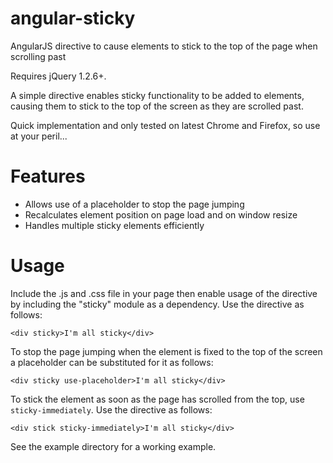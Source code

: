 angular-sticky
==============

AngularJS directive to cause elements to stick to the top of the page when scrolling past

Requires jQuery 1.2.6+.

A simple directive enables sticky functionality to be added to elements, causing them to stick to the top of
the screen as they are scrolled past.

Quick implementation and only tested on latest Chrome and Firefox, so use at your peril...

# Features

  * Allows use of a placeholder to stop the page jumping
  * Recalculates element position on page load and on window resize
  * Handles multiple sticky elements efficiently

# Usage

Include the .js and .css file in your page then enable usage of the directive by including the "sticky" module
as a dependency. Use the directive as follows:

    <div sticky>I'm all sticky</div>

To stop the page jumping when the element is fixed to the top of the screen a placeholder can be substituted
for it as follows:

    <div sticky use-placeholder>I'm all sticky</div>

To stick the element as soon as the page has scrolled from the top, use `sticky-immediately`. Use the directive as follows:

    <div stick sticky-immediately>I'm all sticky</div>

See the example directory for a working example.